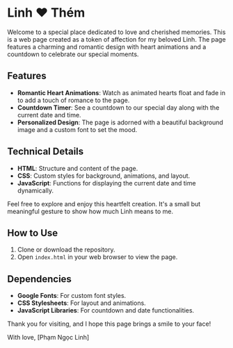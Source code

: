 # Linh ♥ Thém

Welcome to a special place dedicated to love and cherished memories. This is a web page created as a token of affection for my beloved Linh. The page features a charming and romantic design with heart animations and a countdown to celebrate our special moments.

## Features

- **Romantic Heart Animations**: Watch as animated hearts float and fade in to add a touch of romance to the page.
- **Countdown Timer**: See a countdown to our special day along with the current date and time.
- **Personalized Design**: The page is adorned with a beautiful background image and a custom font to set the mood.

## Technical Details

- **HTML**: Structure and content of the page.
- **CSS**: Custom styles for background, animations, and layout.
- **JavaScript**: Functions for displaying the current date and time dynamically.

Feel free to explore and enjoy this heartfelt creation. It's a small but meaningful gesture to show how much Linh means to me.

## How to Use

1. Clone or download the repository.
2. Open `index.html` in your web browser to view the page.

## Dependencies

- **Google Fonts**: For custom font styles.
- **CSS Stylesheets**: For layout and animations.
- **JavaScript Libraries**: For countdown and date functionalities.

Thank you for visiting, and I hope this page brings a smile to your face!

With love,
[Phạm Ngọc Linh]
